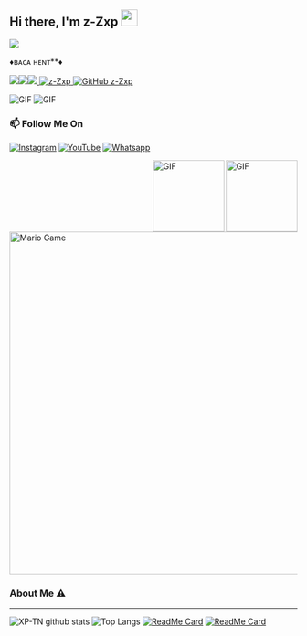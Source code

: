 ## Hi there, I'm z-Zxp <img src="https://github.com/TheDudeThatCode/TheDudeThatCode/blob/master/Assets/Hi.gif" width="29px">
<p>
  <a href="https://count.getloli.com/"><img src="https://count.getloli.com/get/@Agungx?theme=gelbooru-h"></a>
</p>
<p>♦️ʙᴀᴄᴀ ʜᴇɴᴛ**♦️</p>
<a href="http://zxywebsite.6te.net/"target="_blank"><img src=">https://img.shields.io/badge/Link%20Here-Enjoy-lightgrey</a>
<p>🛡️ʟɪɴᴋ ᴀᴘᴋ ꜱᴛʀᴇᴀᴍɪɴɢ ᴀɴɪᴍᴇ , ɴᴏɴᴛᴏɴ ꜰɪʟᴍ , ʙᴀᴄᴀ ᴍᴀɴɢᴀ , 18+ ʀᴇᴀʟ , ᴅʟʟ² ꜰᴜʟʟ ᴡᴇʙꜱɪᴛᴇ 🛡️</p>
<a href="https://www.apkfiles.com/apk-608728/aplication-by-agungx"target="_blank"><img src=">https://img.shields.io/badge/Link%20Here-Enjoy-lightgrey</a>
<p>👾ꜰᴏʟʟᴏᴡ ɢɪᴛʜᴜʙ👾</p>
<a href="ttps://github.com/z-Zxp"target="_blank"><img src=">https://img.shields.io/badge/Link%20Here-Enjoy-lightgrey</a>

![](https://visitor-badge.glitch.me/badge?page_id=z-Zxp)
![z-Zxp](https://komarev.com/ghpvc/?username=z-Zxp&label=Views&color=blue&style=plastic)
[![GitHub z-Zxp](https://img.shields.io/github/followers/z-Zxp?label=follow&style=social)](https://github.com/z-Zxp)

<img align="center" fit="fill" alt="GIF" src="https://media3.giphy.com/media/FB5EOw0CaaQM0/giphy.webp?cid=6c09b9521731b6d114b798f6af4a48558d5cd95ed60dc7b5&rid=giphy.webp&ct=g" />

<img align="center" fit="fill" alt="GIF" src="https://media.giphy.com/media/836HiJc7pgzy8iNXCn/giphy.gif" />

### 📫 Follow Me On
<a href="https://www.instagram.com/_Zxagung" target="_blank"><img src="https://img.shields.io/badge/Instagram-%23E4405F.svg?&style=flat-square&logo=instagram&logoColor=white" alt="Instagram"></a>
<a href="https://youtube.com/channel/UCMiQsqzWvj-zKxNlFlG_Wow" target="_blank"><img src="https://img.shields.io/badge/YouTube-%231877F2.svg?&style=flat-square&logo=YouTube&logoColor=white" alt="YouTube"></a>
<a href="https://wa.me/11111111111" target="_blank"><img src="https://img.shields.io/badge/Whatsapp-%808080.svg?&style=flat-square&logo=Whatsapp&logoColor=white" alt="Whatsapp"></a>

<img align="right" alt="GIF" height="125px" src="https://i.giphy.com/media/LMt9638dO8dftAjtco/200.webp" />
<img align="right" alt="GIF" height="125px" src="https://media3.giphy.com/media/ln7z2eWriiQAllfVcn/200w.webp" />


<img src="https://github.com/TheDudeThatCode/TheDudeThatCode/blob/master/Assets/Mario_Gameplay.gif" alt="Mario Game" width="600" />


### About Me ⚠️
___

![XP-TN github stats](https://github-readme-stats.vercel.app/api?username=z-Zxp&show_icons=true&theme=tokyonight)
![Top Langs](https://github-readme-stats.vercel.app/api/top-langs/?username=z-Zxp&hide=css,html&theme=tokyonight)
[![ReadMe Card](https://github-readme-stats.vercel.app/api/pin/?username=z-Zxp&repo=z-Zxp)](https://github.com/XP-TN/XP-TNNBOT)
[![ReadMe Card](https://github-readme-stats.vercel.app/api/pin/?username=z-Zxp&repo=z-Zxp)](https://github.com/XP-TN/XP-TNNBOT)
<!--
**XP-TN/XP-TN** is a ✨ _special_ ✨ repository because its `README.md` (this file) appears on your GitHub profile.



**Personal Stuffs:**
- 🔭 I’m currently working on my campus project
- 🌱 I’m currently learning typescript
- ✨ Interested in backend-ish things 
- 🤔 Looking for help with my [Github](https://github.com/Z-zxp)
- 📫 Reach me via [whatsapp](https://wa.me/11111111111) or [facebook](https://www.facebook.com/adm.tidakperlutenar.6/)


[![🦉 z-Zxp github stats](https://github-readme-stats.vercel.app/api?username=z-Zxp&show_icons=true&hide_border=true&hide=issues)](https://github.com/z-Zxp)


